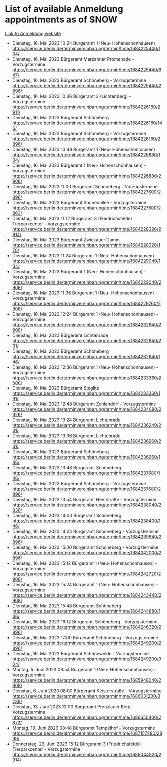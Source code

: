 # List of available Anmeldung appointments as of $NOW
[Link to Anmeldung website](https://service.berlin.de/terminvereinbarung/termin/tag.php?termin=1&anliegen[]=120686&dienstleisterlist=122210,122217,327316,122219,327312,122227,327314,122231,327346,122243,327348,122254,122252,329742,122260,329745,122262,329748,122271,327278,122273,327274,122277,327276,330436,122280,327294,122282,327290,122284,327292,122291,327270,122285,327266,122286,327264,122296,327268,150230,329760,122297,327286,122294,327284,122312,329763,122314,329775,122304,327330,122311,327334,122309,327332,317869,122281,327352,122279,329772,122283,122276,327324,122274,327326,122267,329766,122246,327318,122251,327320,122257,327322,122208,327298,122226,327300&herkunft=http%3A%2F%2Fservice.berlin.de%2Fdienstleistung%2F120686%2F)
- Dienstag, 16. Mai 2023 10:24 Bürgeramt 1 (Neu- Hohenschönhausen) https://service.berlin.de/terminvereinbarung/termin/time/1684225440/134/
- Dienstag, 16. Mai 2023  Bürgeramt Marzahner Promenade - Vorzugstermine https://service.berlin.de/terminvereinbarung/termin/time/1684225440/847/
- Dienstag, 16. Mai 2023  Bürgeramt Schöneberg - Vorzugstermine https://service.berlin.de/terminvereinbarung/termin/time/1684225440/2896/
- Dienstag, 16. Mai 2023 10:36 Bürgeramt 2 (Lichtenberg) - Vorzugstermine https://service.berlin.de/terminvereinbarung/termin/time/1684226160/2911/
- Dienstag, 16. Mai 2023  Bürgeramt Schöneberg https://service.berlin.de/terminvereinbarung/termin/time/1684226160/146/
- Dienstag, 16. Mai 2023  Bürgeramt Schöneberg - Vorzugstermine https://service.berlin.de/terminvereinbarung/termin/time/1684226160/2896/
- Dienstag, 16. Mai 2023 10:48 Bürgeramt 1 (Neu- Hohenschönhausen) https://service.berlin.de/terminvereinbarung/termin/time/1684226880/134/
- Dienstag, 16. Mai 2023  Bürgeramt 1 (Neu- Hohenschönhausen) - Vorzugstermine https://service.berlin.de/terminvereinbarung/termin/time/1684226880/2908/
- Dienstag, 16. Mai 2023 11:00 Bürgeramt Schöneberg - Vorzugstermine https://service.berlin.de/terminvereinbarung/termin/time/1684227600/2896/
- Dienstag, 16. Mai 2023  Bürgeramt Sonnenallee - Vorzugstermine https://service.berlin.de/terminvereinbarung/termin/time/1684227600/2863/
- Dienstag, 16. Mai 2023 11:12 Bürgeramt 3 (Friedrichsfelde) Tierparkcenter - Vorzugstermine https://service.berlin.de/terminvereinbarung/termin/time/1684228320/2914/
- Dienstag, 16. Mai 2023  Bürgeramt Zwickauer Damm https://service.berlin.de/terminvereinbarung/termin/time/1684228320/170/
- Dienstag, 16. Mai 2023 11:24 Bürgeramt 1 (Neu- Hohenschönhausen) https://service.berlin.de/terminvereinbarung/termin/time/1684229040/134/
- Dienstag, 16. Mai 2023  Bürgeramt 1 (Neu- Hohenschönhausen) - Vorzugstermine https://service.berlin.de/terminvereinbarung/termin/time/1684229040/2908/
- Dienstag, 16. Mai 2023 11:36 Bürgeramt 1 (Neu- Hohenschönhausen) - Vorzugstermine https://service.berlin.de/terminvereinbarung/termin/time/1684229760/2908/
- Dienstag, 16. Mai 2023 12:24 Bürgeramt 1 (Neu- Hohenschönhausen) - Vorzugstermine https://service.berlin.de/terminvereinbarung/termin/time/1684232640/2908/
- Dienstag, 16. Mai 2023  Bürgeramt Lichtenrade https://service.berlin.de/terminvereinbarung/termin/time/1684232640/231/
- Dienstag, 16. Mai 2023  Bürgeramt Schöneberg https://service.berlin.de/terminvereinbarung/termin/time/1684232640/146/
- Dienstag, 16. Mai 2023 12:36 Bürgeramt 1 (Neu- Hohenschönhausen) - Vorzugstermine https://service.berlin.de/terminvereinbarung/termin/time/1684233360/2908/
- Dienstag, 16. Mai 2023  Bürgeramt Steglitz https://service.berlin.de/terminvereinbarung/termin/time/1684233360/191/
- Dienstag, 16. Mai 2023 12:48 Bürgeramt Zehlendorf - Vorzugstermine https://service.berlin.de/terminvereinbarung/termin/time/1684234080/2926/
- Dienstag, 16. Mai 2023 13:24 Bürgeramt Lichtenrade https://service.berlin.de/terminvereinbarung/termin/time/1684236240/231/
- Dienstag, 16. Mai 2023 13:36 Bürgeramt Lichtenrade https://service.berlin.de/terminvereinbarung/termin/time/1684236960/231/
- Dienstag, 16. Mai 2023  Bürgeramt Schöneberg https://service.berlin.de/terminvereinbarung/termin/time/1684236960/146/
- Dienstag, 16. Mai 2023 13:48 Bürgeramt Schöneberg https://service.berlin.de/terminvereinbarung/termin/time/1684237680/146/
- Dienstag, 16. Mai 2023  Bürgeramt Schöneberg - Vorzugstermine https://service.berlin.de/terminvereinbarung/termin/time/1684237680/2896/
- Dienstag, 16. Mai 2023 13:54 Bürgeramt Heerstraße - Vorzugstermine https://service.berlin.de/terminvereinbarung/termin/time/1684238040/2836/
- Dienstag, 16. Mai 2023 14:00 Bürgeramt Schöneberg https://service.berlin.de/terminvereinbarung/termin/time/1684238400/146/
- Dienstag, 16. Mai 2023 14:24 Bürgeramt Schöneberg - Vorzugstermine https://service.berlin.de/terminvereinbarung/termin/time/1684239840/2896/
- Dienstag, 16. Mai 2023 15:00 Bürgeramt Schöneberg - Vorzugstermine https://service.berlin.de/terminvereinbarung/termin/time/1684242000/2896/
- Dienstag, 16. Mai 2023 15:12 Bürgeramt 1 (Neu- Hohenschönhausen) - Vorzugstermine https://service.berlin.de/terminvereinbarung/termin/time/1684242720/2908/
- Dienstag, 16. Mai 2023 15:24 Bürgeramt 1 (Neu- Hohenschönhausen) - Vorzugstermine https://service.berlin.de/terminvereinbarung/termin/time/1684243440/2908/
- Dienstag, 16. Mai 2023 15:48 Bürgeramt Schöneberg https://service.berlin.de/terminvereinbarung/termin/time/1684244880/146/
- Dienstag, 16. Mai 2023 16:12 Bürgeramt Schöneberg - Vorzugstermine https://service.berlin.de/terminvereinbarung/termin/time/1684246320/2896/
- Dienstag, 16. Mai 2023 17:00 Bürgeramt Schöneberg - Vorzugstermine https://service.berlin.de/terminvereinbarung/termin/time/1684249200/2896/
- Dienstag, 16. Mai 2023  Bürgeramt Schöneweide - Vorzugstermine https://service.berlin.de/terminvereinbarung/termin/time/1684249200/904/
- Montag, 5. Juni 2023 08:54 Bürgeramt 1 (Neu- Hohenschönhausen) - Vorzugstermine https://service.berlin.de/terminvereinbarung/termin/time/1685948040/2908/
- Dienstag, 6. Juni 2023 08:00 Bürgeramt Klosterstraße - Vorzugstermine https://service.berlin.de/terminvereinbarung/termin/time/1686031200/3238/
- Dienstag, 13. Juni 2023 12:00 Bürgeramt Prenzlauer Berg - Vorzugstermine https://service.berlin.de/terminvereinbarung/termin/time/1686650400/2872/
- Montag, 19. Juni 2023 08:48 Bürgeramt Tempelhof - Vorzugstermine https://service.berlin.de/terminvereinbarung/termin/time/1687157280/2899/
- Donnerstag, 29. Juni 2023 15:12 Bürgeramt 3 (Friedrichsfelde) Tierparkcenter - Vorzugstermine https://service.berlin.de/terminvereinbarung/termin/time/1688044320/2914/
